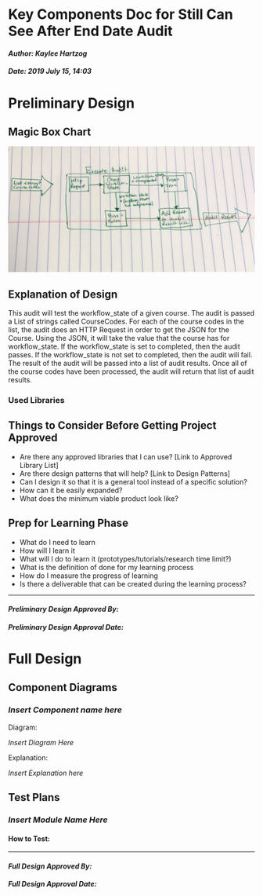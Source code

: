 # Key Components Doc for Still Can See After End Date Audit
#### *Author: Kaylee Hartzog*
#### *Date: 2019 July 15, 14:03*

# Preliminary Design

## Magic Box Chart

![End Date Audit Key Components](images/magic-box.jpg)

<!-- Think through the process as much as makes sense, and then create a magic box chart with the whiteboard and place it here. -->

## Explanation of Design
This audit will test the workflow_state of a given course. The audit is passed a List of strings called CourseCodes. For each of the course codes in the list, the audit does an HTTP Request in order to get the JSON for the Course. Using the JSON, it will take the value that the course has for workflow_state. If the workflow_state is set to completed, then the audit passes. If the workflow_state is not set to completed, then the audit will fail. The result of the audit will be passed into a list of audit results. Once all of the course codes have been processed, the audit will return that list of audit results.

### Used Libraries

## Things to Consider Before Getting Project Approved
- Are there any approved libraries that I can use? [Link to Approved Library List]
- Are there design patterns that will help?  [Link to Design Patterns]
- Can I design it so that it is a general tool instead of a specific solution?
- How can it be easily expanded?
- What does the minimum viable product look like?

## Prep for Learning Phase
- What do I need to learn
- How will I learn it
- What will I do to learn it (prototypes/tutorials/research time limit?)
- What is the definition of done for my learning process
- How do I measure the progress of learning
- Is there a deliverable that can be created during the learning process?

-----

#### *Preliminary Design Approved By:* 
#### *Preliminary Design Approval Date:*

# Full Design

## Component Diagrams
<!-- Diagrams and companion explanations for all Key Components.
These would include information about inputs, outputs, and what a function does for every major function. -->

<!-- For each component, the following template will be followed: (In other words, the template below will repeat for each component)-->

### *Insert Component name here*

Diagram:

*Insert Diagram Here*

Explanation:

*Insert Explanation here*

<!-- For a future release:
## Test Plans
For each major function the test plan template will be as follows (in other words the template below will repeat for each test) 
### *Insert name of component here (e.g. convertIdToCourseObject function)*
#### Test 1: *Insert Test name here*
Summary: 
 *Insert Test Summary Here*
 Type: *Insert Type here (Unit Test, Manual Test, Selenium/Puppeteer test (Overkill?))* 
Procedure:
1. *Insert Steps here*
1. *and here*
1. *and here*
Expected Outcome:
*Insert Expected Outcome here*
-->

## Test Plans

### *Insert Module Name Here*
#### How to Test:





-----

#### *Full Design Approved By:* 
#### *Full Design Approval Date:*


<!-- Diagram Types:
 - Data Flow (I think this will be the most popular)
 - Structure Charts (This is really good for showing input and output of every function)
 - UML Class Diagram (a must for object oriented projects) -->